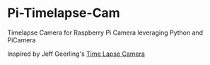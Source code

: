 # Pi-Timelapse-Cam
Timelapse Camera for Raspberry Pi Camera leveraging Python and PiCamera

Inspired by Jeff Geerling's [Time Lapse Camera](https://www.jeffgeerling.com/blog/2017/raspberry-pi-zero-w-headless-time-lapse-camera)
